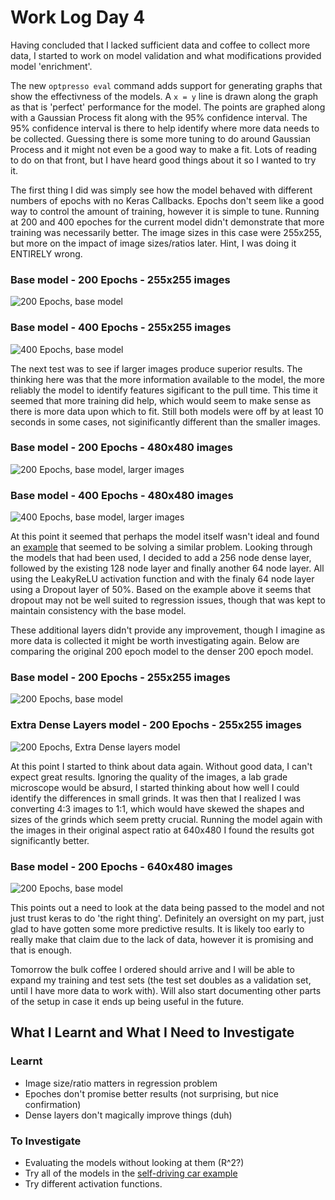 # Work Log Day 4

Having concluded that I lacked sufficient data and coffee to collect more data, I started to work on model validation and what modifications provided model 'enrichment'. 

The new ``optpresso eval`` command adds support for generating graphs that show the effectivness of the models. A ``x = y`` line is drawn along the graph as that is 'perfect' performance for the model. The points are graphed along with a Gaussian Process fit along with the 95% confidence interval. The 95% confidence interval is there to help identify where more data needs to be collected. Guessing there is some more tuning to do around Gaussian Process and it might not even be a good way to make a fit. Lots of reading to do on that front, but I have heard good things about it so I wanted to try it.

The first thing I did was simply see how the model behaved with different numbers of epochs with no Keras Callbacks. Epochs don't seem like a good way to control the amount of training, however it is simple to tune. Running at 200 and 400 epoches for the current model didn't demonstrate that more training was necessarily better. The image sizes in this case were 255x255, but more on the impact of image sizes/ratios later. Hint, I was doing it ENTIRELY wrong.

### Base model - 200 Epochs - 255x255 images

![200 Epochs, base model]({{site.url}}/optpresso/blog/img/eval-200-epoch-255.png)

### Base model - 400 Epochs - 255x255 images

![400 Epochs, base model]({{site.url}}/optpresso/blog/img/eval-400-epoch-255.png)

The next test was to see if larger images produce superior results. The thinking here was that the more information available to the model, the more reliably the model to identify features sigificant to the pull time. This time it seemed that more training did help, which would seem to make sense as there is more data upon which to fit. Still both models were off by at least 10 seconds in some cases, not siginificantly different than the smaller images.

### Base model - 200 Epochs - 480x480 images

![200 Epochs, base model, larger images]({{site.url}}/optpresso/blog/img/eval-200-epoch-480.png)

### Base model - 400 Epochs - 480x480 images

![400 Epochs, base model, larger images]({{site.url}}/optpresso/blog/img/eval-400-epoch-480.png)

At this point it seemed that perhaps the model itself wasn't ideal and found an [example](https://github.com/udacity/self-driving-car/tree/master/steering-models/community-models/rambo) that seemed to be solving a similar problem. Looking through the models that had been used, I decided to add a 256 node dense layer, followed by the existing 128 node layer and finally another 64 node layer. All using the LeakyReLU activation function and with the finaly 64 node layer using a Dropout layer of 50%. Based on the example above it seems that dropout may not be well suited to regression issues, though that was kept to maintain consistency with the base model. 

These additional layers didn't provide any improvement, though I imagine as more data is collected it might be worth investigating again. Below are comparing the original 200 epoch model to the denser 200 epoch model.

### Base model - 200 Epochs - 255x255 images

![200 Epochs, base model]({{site.url}}/optpresso/blog/img/eval-200-epoch-255.png)

### Extra Dense Layers model - 200 Epochs - 255x255 images

![200 Epochs, Extra Dense layers model]({{site.url}}/optpresso/blog/img/eval-200-epoch-255-extra-dense.png)

At this point I started to think about data again. Without good data, I can't expect great results. Ignoring the quality of the images, a lab grade microscope would be absurd, I started thinking about how well I could identify the differences in small grinds. It was then that I realized I was converting 4:3 images to 1:1, which would have skewed the shapes and sizes of the grinds which seem pretty crucial. Running the model again with the images in their original aspect ratio at 640x480 I found the results got significantly better. 


### Base model - 200 Epochs - 640x480 images

![200 Epochs, base model]({{site.url}}/optpresso/blog/img/eval-200-epoch-not-square.png)

This points out a need to look at the data being passed to the model and not just trust keras to do 'the right thing'. Definitely an oversight on my part, just glad to have gotten some more predictive results. It is likely too early to really make that claim due to the lack of data, however it is promising and that is enough.

Tomorrow the bulk coffee I ordered should arrive and I will be able to expand my training and test sets (the test set doubles as a validation set, until I have more data to work with). Will also start documenting other parts of the setup in case it ends up being useful in the future.

## What I Learnt and What I Need to Investigate

### Learnt

* Image size/ratio matters in regression problem
* Epoches don't promise better results (not surprising, but nice confirmation)
* Dense layers don't magically improve things (duh)


### To Investigate

* Evaluating the models without looking at them (R^2?)
* Try all of the models in the [self-driving car example](https://github.com/udacity/self-driving-car/tree/master/steering-models/community-models/rambo)
* Try different activation functions. 


